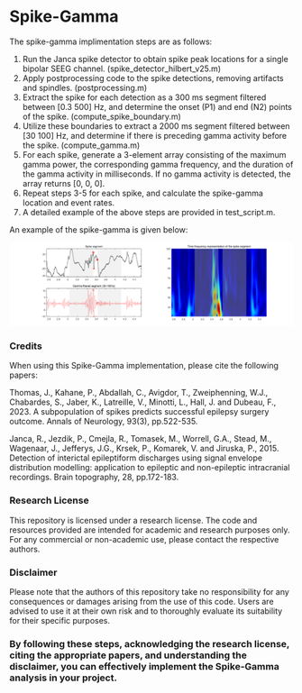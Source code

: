 # Spike-Gamma

The spike-gamma implimentation steps are as follows:

1. Run the Janca spike detector to obtain spike peak locations for a single bipolar SEEG channel. (spike_detector_hilbert_v25.m)
2. Apply postprocessing code to the spike detections, removing artifacts and spindles. (postprocessing.m)
3. Extract the spike for each detection as a 300 ms segment filtered between [0.3 500] Hz, and determine the onset (P1) and end (N2) points of the spike. (compute_spike_boundary.m)
4. Utilize these boundaries to extract a 2000 ms segment filtered between [30 100] Hz, and determine if there is preceding gamma activity before the spike. (compute_gamma.m)
5. For each spike, generate a 3-element array consisting of the maximum gamma power, the corresponding gamma frequency, and the duration of the gamma activity in milliseconds. If no gamma activity is detected, the array returns [0, 0, 0].
6. Repeat steps 3-5 for each spike, and calculate the spike-gamma location and event rates.
7. A detailed example of the above steps are provided in test_script.m.

An example of the spike-gamma is given below:

![Spike-gamma example](example.png)


### Credits

When using this Spike-Gamma implementation, please cite the following papers:

Thomas, J., Kahane, P., Abdallah, C., Avigdor, T., Zweiphenning, W.J., Chabardes, S., Jaber, K., Latreille, V., Minotti, L., Hall, J. and Dubeau, F., 2023. A subpopulation of spikes predicts successful epilepsy surgery outcome. Annals of Neurology, 93(3), pp.522-535.

Janca, R., Jezdik, P., Cmejla, R., Tomasek, M., Worrell, G.A., Stead, M., Wagenaar, J., Jefferys, J.G., Krsek, P., Komarek, V. and Jiruska, P., 2015. Detection of interictal epileptiform discharges using signal envelope distribution modelling: application to epileptic and non-epileptic intracranial recordings. Brain topography, 28, pp.172-183.

### Research License
This repository is licensed under a research license. The code and resources provided are intended for academic and research purposes only. For any commercial or non-academic use, please contact the respective authors.

### Disclaimer
Please note that the authors of this repository take no responsibility for any consequences or damages arising from the use of this code. Users are advised to use it at their own risk and to thoroughly evaluate its suitability for their specific purposes.


### By following these steps, acknowledging the research license, citing the appropriate papers, and understanding the disclaimer, you can effectively implement the Spike-Gamma analysis in your project.





